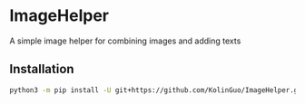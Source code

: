 # ImageHelper
A simple image helper for combining images and adding texts

## Installation

```bash
python3 -m pip install -U git+https://github.com/KolinGuo/ImageHelper.git
```
